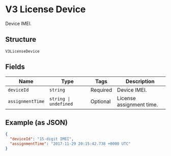 
# V3 License Device

Device IMEI.

## Structure

`V3LicenseDevice`

## Fields

| Name | Type | Tags | Description |
|  --- | --- | --- | --- |
| `deviceId` | `string` | Required | Device IMEI. |
| `assignmentTime` | `string \| undefined` | Optional | License assignment time. |

## Example (as JSON)

```json
{
  "deviceId": "15-digit IMEI",
  "assignmentTime": "2017-11-29 20:15:42.738 +0000 UTC"
}
```

